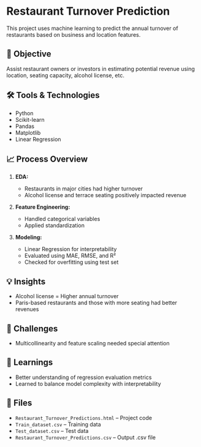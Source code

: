 # Restaurant Turnover Prediction

This project uses machine learning to predict the annual turnover of restaurants based on business and location features.

## 📌 Objective
Assist restaurant owners or investors in estimating potential revenue using location, seating capacity, alcohol license, etc.

## 🛠 Tools & Technologies
- Python
- Scikit-learn
- Pandas
- Matplotlib
- Linear Regression

## 📈 Process Overview
1. **EDA:**
   - Restaurants in major cities had higher turnover
   - Alcohol license and terrace seating positively impacted revenue

2. **Feature Engineering:**
   - Handled categorical variables
   - Applied standardization

3. **Modeling:**
   - Linear Regression for interpretability
   - Evaluated using MAE, RMSE, and R²
   - Checked for overfitting using test set

## 💡 Insights
- Alcohol license = Higher annual turnover
- Paris-based restaurants and those with more seating had better revenues

## 🚧 Challenges
- Multicollinearity and feature scaling needed special attention

## 🧠 Learnings
- Better understanding of regression evaluation metrics
- Learned to balance model complexity with interpretability

## 📁 Files
- `Restaurant_Turnover_Predictions.html` – Project code
- `Train_dataset.csv` – Training data
- `Test_dataset.csv` – Test data
- `Restaurant_Turnover_Predictions.csv` – Output .csv file
